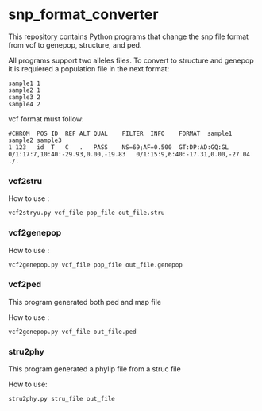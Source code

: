 # snp_format_converter

This repository contains Python programs that change the snp file format from vcf to genepop, structure, and ped.

All programs support two alleles files. To convert to structure and genepop it is requiered a population file in the next format:

~~~
sample1 1
sample2 1
sample3 2
sample4 2
~~~

vcf format must follow:
~~~
#CHROM	POS	ID	REF	ALT	QUAL	FILTER	INFO	FORMAT	sample1	sample2	sample3
1 123	id	T	C	.	PASS	NS=69;AF=0.500	GT:DP:AD:GQ:GL	0/1:17:7,10:40:-29.93,0.00,-19.83	0/1:15:9,6:40:-17.31,0.00,-27.04	./.
~~~

### vcf2stru

How to use :
~~~
vcf2stryu.py vcf_file pop_file out_file.stru
~~~

### vcf2genepop

How to use :
~~~
vcf2genepop.py vcf_file pop_file out_file.genepop
~~~

### vcf2ped

This program generated both ped and map file

How to use :
~~~
vcf2genepop.py vcf_file out_file.ped
~~~

### stru2phy

This program generated a phylip file from a struc file

How to use:
~~~
stru2phy.py stru_file out_file
~~~
